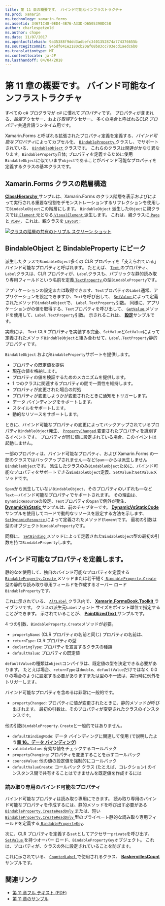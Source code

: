 ```yaml
---
title: 第 11 章の概要です。 バインド可能なインフラストラクチャ
ms.prod: xamarin
ms.technology: xamarin-forms
ms.assetid: 34671C48-0ED4-4B76-A33D-D6505390DC5B
author: charlespetzold
ms.author: chape
ms.date: 11/07/2017
ms.openlocfilehash: 9a35388f9ddd3adbefc3401352874a774376655b
ms.sourcegitcommit: 945df041e2180cb20af08b83cc703ecd1aedc6b0
ms.translationtype: MT
ms.contentlocale: ja-JP
ms.lasthandoff: 04/04/2018
---
```

# <a name="summary-of-chapter-11-the-bindable-infrastructure"></a>第 11 章の概要です。 バインド可能なインフラストラクチャ

すべての c# プログラマが c# に慣れて*プロパティ*です。 プロパティが含まれる、*設定*アクセサー、および*取得*アクセサー。 多くの場合と呼ばれる*CLR プロパティ*共通言語ランタイム用です。

Xamarin.Forms と呼ばれる拡張されたプロパティ定義を定義する、*バインド可能なプロパティ*によってカプセル化、 [ `BindableProperty` ](https://developer.xamarin.com/api/type/Xamarin.Forms.BindableProperty/)クラスし、でサポートされている、 [ `BindableObject` ](https://developer.xamarin.com/api/type/Xamarin.Forms.BindableObject/)クラスです。 これらのクラスは関連がかなり異なります。`BindableProperty`自体; プロパティを定義するために使用`BindableObject`に似ています`object`であることがバインド可能なプロパティを定義するクラスの基本クラスです。

## <a name="the-xamarinforms-class-hierarchy"></a>Xamarin.Forms クラスの階層構造

[ **ClassHierarchy** ](https://github.com/xamarin/xamarin-forms-book-samples/tree/master/Chapter11/ClassHierarchy)サンプルは、Xamarin.Forms のクラス階層を表示およびによって実行される重要な役割をデモンストレーションするリフレクションを使用して`BindableObject`この階層にします。 `BindableObject` 派生した`Object`に親クラスでは[ `Element` ](https://developer.xamarin.com/api/type/Xamarin.Forms.Element/)元となる[ `VisualElement` ](https://developer.xamarin.com/api/type/Xamarin.Forms.VisualElement/)派生します。 これは、親クラスに[ `Page` ](https://developer.xamarin.com/api/type/Xamarin.Forms.Page/)と[ `View` ](https://developer.xamarin.com/api/type/Xamarin.Forms.View/)、これは、親クラスを[ `Layout` ](https://developer.xamarin.com/api/type/Xamarin.Forms.Layout/):

[![クラスの階層の共有のトリプル スクリーン ショット](images/ch11fg01-small.png "クラス階層の共有")](images/ch11fg01-large.png#lightbox "クラス階層の共有")

## <a name="a-peek-into-bindableobject-and-bindableproperty"></a>BindableObject と BindableProperty にピーク

派生したクラスで`BindableObject`多くの CLR プロパティを「支えられている」バインド可能なプロパティと呼ばれます。 たとえば、 [ `Text` ](https://developer.xamarin.com/api/property/Xamarin.Forms.Label.Text/)のプロパティ、`Label`クラスは、CLR プロパティが、`Label`クラスも、パブリックな静的読み取り専用フィールドという名前を定義[ `TextProperty` ](https://developer.xamarin.com/api/property/Xamarin.Forms.Label.TextProperty/)の型`BindableProperty`です。

アプリケーションの設定または取得できます、`Text`プロパティの`Label`通常、アプリケーションを設定できますか、`Text`を呼び出して、 [ `SetValue` ](https://developer.xamarin.com/api/member/Xamarin.Forms.BindableObject.SetValue/p/Xamarin.Forms.BindableProperty/System.Object/)によって定義されたメソッド`BindableObject`で、 `Label.TextProperty`引数。 同様に、アプリケーションがの値を取得する、`Text`プロパティを呼び出して、 [ `GetValue` ](https://developer.xamarin.com/api/member/Xamarin.Forms.BindableObject.GetValue/p/Xamarin.Forms.BindableProperty/)メソッドを使用して、`Label.TextProperty`引数。 示されるこれは、 [**設定**](https://github.com/xamarin/xamarin-forms-book-samples/tree/master/Chapter11/PropertySettings)サンプルです。

実際には、 `Text` CLR プロパティを実装する完全、`SetValue`と`GetValue`によって定義されたメソッド`BindableObject`と組み合わせて、`Label.TextProperty`静的プロパティです。

`BindableObject` および`BindableProperty`サポートを提供します。

- プロパティの既定値を提供
- 現在の値を格納します。
- プロパティの値を検証するためのメカニズムを提供します。
- 1 つのクラスに関連するプロパティの間で一貫性を維持します。
- プロパティが変更された場合の対処
- プロパティが変更しようかが変更されたときに通知をトリガーします。
- データ バインディングをサポートします。
- スタイルをサポートします。
- 動的なリソースをサポートします。

ときに、バインド可能なプロパティの変更によってバックアップされているプロパティ`BindableObject`発生、 [ `PropertyChanged` ](https://developer.xamarin.com/api/event/Xamarin.Forms.BindableObject.PropertyChanged/)変更されたプロパティを識別するイベントです。 プロパティが同じ値に設定されている場合、このイベントは起動しません。

一部のプロパティは、バインド可能なプロパティ、および Xamarin.Forms の一部のクラスではバックアップされません&mdash;など`Span`&mdash;からは派生しません`BindableObject`です。 派生したクラスのみ`BindableObject`ために、バインド可能なプロパティをサポートできる`BindableObject`定義、`SetValue`と`GetValue`メソッドです。

`Span`から派生していない`BindableObject`、そのプロパティのいずれも&mdash;など`Text`&mdash;バインド可能なプロパティでサポートされます。 その理由は、`DynamicResource`の設定、`Text`プロパティの`Span`で例外が発生、 [ **DynamicVsStatic** ](https://github.com/xamarin/xamarin-forms-book-samples/tree/master/Chapter10/DynamicVsStatic)サンプルは、前のチャプターです。 [ **DynamicVsStaticCode** ](https://github.com/xamarin/xamarin-forms-book-samples/tree/master/Chapter11/DynamicVsStaticCode)サンプルを使用してコードで動的なリソースを設定する方法を示します、 [ `SetDynamicResource` ](https://developer.xamarin.com/api/member/Xamarin.Forms.Element.SetDynamicResource/p/Xamarin.Forms.BindableProperty/System.String/)によって定義されたメソッド`Element`です。 最初の引数は型のオブジェクト`BindableProperty`です。

同様に、 [ `SetBinding` ](https://developer.xamarin.com/api/member/Xamarin.Forms.BindableObject.SetBinding/p/Xamarin.Forms.BindableProperty/Xamarin.Forms.BindingBase/)メソッドによって定義された`BindableObject`型の最初の引数を持つ`BindableProperty`します。

## <a name="defining-bindable-properties"></a>バインド可能なプロパティを定義します。

静的なを使用して、独自のバインド可能なプロパティを定義する[ `BindableProperty.Create` ](https://developer.xamarin.com/api/member/Xamarin.Forms.BindableProperty.Create/p/System.String/System.Type/System.Type/System.Object/Xamarin.Forms.BindingMode/Xamarin.Forms.BindableProperty+ValidateValueDelegate/Xamarin.Forms.BindableProperty+BindingPropertyChangedDelegate/Xamarin.Forms.BindableProperty+BindingPropertyChangingDelegate/Xamarin.Forms.BindableProperty+CoerceValueDelegate/Xamarin.Forms.BindableProperty+CreateDefaultValueDelegate/)メソッドまたは若干短く[ `BindableProperty.Create` ](https://developer.xamarin.com/api/member/Xamarin.Forms.BindableProperty.Create/p/System.String/System.Type/System.Type/System.Object/Xamarin.Forms.BindingMode/Xamarin.Forms.BindableProperty+ValidateValueDelegate/Xamarin.Forms.BindableProperty+BindingPropertyChangedDelegate/Xamarin.Forms.BindableProperty+BindingPropertyChangingDelegate/Xamarin.Forms.BindableProperty+CoerceValueDelegate/)型の静的な読み取り専用フィールドを作成するオーバー ロード`BindableProperty`です。

これに示されている、 [ `AltLabel` ](https://github.com/xamarin/xamarin-forms-book-samples/blob/master/Libraries/Xamarin.FormsBook.Toolkit/Xamarin.FormsBook.Toolkit/AltLabel.cs)クラス内で、 [ **Xamarin.FormsBook.Toolkit** ](https://github.com/xamarin/xamarin-forms-book-samples/tree/master/Libraries/Xamarin.FormsBook.Toolkit)ライブラリです。 クラスの派生元`Label`フォント サイズをポイント単位で指定することができます。 示されていることが、 [ **PointSizedText** ](https://github.com/xamarin/xamarin-forms-book-samples/tree/master/Chapter11/PointSizedText)サンプルです。

4 つの引数、`BindableProperty.Create`メソッドが必要。

- `propertyName`: (CLR プロパティの名前と同じ) プロパティの名前は、
- `returnType`: CLR プロパティの型
- `declaringType`: プロパティを宣言するクラスの種類
- `defaultValue`: プロパティの既定値

`defaultValue`の種類は`object`コンパイラは、既定値の型を決定できる必要があります。 たとえば場合、`returnType`は`double`、`defaultValue`だけではなく 0.0 0 の場合のように設定する必要がありますまたは型の不一致は、実行時に例外をトリガーします。

バインド可能なプロパティを含めるは非常に一般的です。

- `propertyChanged`: プロパティに値が変更されたときに、静的メソッドが呼び出されます。 最初の引数は、そのプロパティが変更されたクラスのインスタンスです。

他の引数`BindableProperty.Create`と一般的ではありません。

- `defaultBindingMode`: データ バインディングに関連して使用 (で説明したよう[**章 16。データ バインディング**](chapter16.md))
- `validateValue`: 有効な値をチェックするコールバック
- `propertyChanging`: プロパティを変更することを示すコールバック
- `coerceValue`: 他の値の設定値を強制的にコールバック
- `defaultValueCreate`: コールバック クラス (たとえば、コレクション) のインスタンス間で共有することはできませんを既定値を作成するには

### <a name="the-read-only-bindable-property"></a>読み取り専用のバインド可能なプロパティ

バインド可能なプロパティは読み取り専用にできます。 読み取り専用のバインド可能なプロパティを作成するには、静的メソッドを呼び出す必要がある[ `BindableProperty.CreateReadOnly` ](https://developer.xamarin.com/api/member/Xamarin.Forms.BindableProperty.CreateReadOnly/p/System.String/System.Type/System.Type/System.Object/Xamarin.Forms.BindingMode/Xamarin.Forms.BindableProperty+ValidateValueDelegate/Xamarin.Forms.BindableProperty+BindingPropertyChangedDelegate/Xamarin.Forms.BindableProperty+BindingPropertyChangingDelegate/Xamarin.Forms.BindableProperty+CoerceValueDelegate/Xamarin.Forms.BindableProperty+CreateDefaultValueDelegate/)または、短い[ `BindableProperty.CreateReadOnly` ](https://developer.xamarin.com/api/member/Xamarin.Forms.BindableProperty.CreateReadOnly/p/System.String/System.Type/System.Type/System.Object/Xamarin.Forms.BindingMode/Xamarin.Forms.BindableProperty+ValidateValueDelegate/Xamarin.Forms.BindableProperty+BindingPropertyChangedDelegate/Xamarin.Forms.BindableProperty+BindingPropertyChangingDelegate/Xamarin.Forms.BindableProperty+CoerceValueDelegate/)型のプライベート静的な読み取り専用フィールドを定義する[ `BindablePropertyKey`](https://developer.xamarin.com/api/type/Xamarin.Forms.BindablePropertyKey/).

次に、CLR プロパティを定義する`set`としてアクセサー`private`を呼び出す、 [ `SetValue` ](https://developer.xamarin.com/api/member/Xamarin.Forms.BindableObject.SetValue/p/Xamarin.Forms.BindablePropertyKey/System.Object/)を持つオーバー ロード、`BindablePropertyKey`オブジェクト。 これは、プロパティが、クラスの外に設定されていることを防ぎます。

これに示されている、 [ `CountedLabel` ](https://github.com/xamarin/xamarin-forms-book-samples/blob/master/Libraries/Xamarin.FormsBook.Toolkit/Xamarin.FormsBook.Toolkit/CountedLabel.cs)で使用されるクラス、 [ **BaskervillesCount** ](https://github.com/xamarin/xamarin-forms-book-samples/tree/master/Chapter11/BaskervillesCount)サンプルです。



## <a name="related-links"></a>関連リンク

- [第 11 章フル テキスト (PDF)](https://download.xamarin.com/developer/xamarin-forms-book/XamarinFormsBook-Ch11-Apr2016.pdf)
- [第 11 章のサンプル](https://github.com/xamarin/xamarin-forms-book-samples/tree/master/Chapter11)
